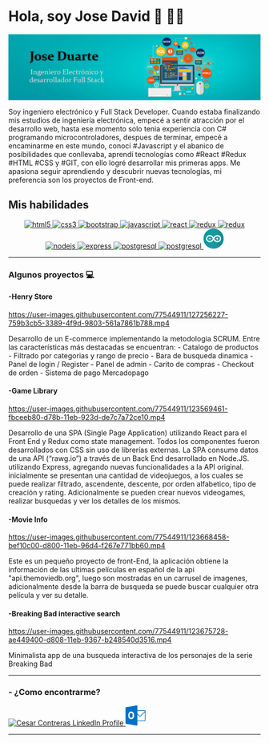 # Hola, soy Jose David 👋 👨‍💻

    
   <img src="https://github.com/jdavidduart/jdavidduart/blob/main/images/banner.PNG" alt="Banner" align="center">     
<p>
Soy ingeniero electrónico y Full Stack Developer. Cuando estaba finalizando mis estudios de ingeniería electrónica, empecé a sentir atracción por el desarrollo web, hasta ese momento solo tenia experiencia con C# programando microcontroladores, despues de terminar, empecé a encaminarme en este mundo, conocí #Javascript y el abanico de posibilidades que conllevaba, aprendí tecnologías como #React #Redux #HTML #CSS y #GIT, con ello logré desarrollar mis primeras apps. Me apasiona seguir aprendiendo y descubrir nuevas tecnologías, mi preferencia son los proyectos de Front-end.

</p>

## Mis habilidades
<p width='40%' height="100%"align="center"> 
   <a href="https://www.w3.org/html/" target="_blank"> <img src="https://icongr.am/devicon/html5-original-wordmark.svg?size=40&color=currentColor" alt="html5"             width="40" height="40"/> </a>   
   <a href="https://www.w3schools.com/css/" target="_blank"> <img src="https://icongr.am/devicon/css3-original-wordmark.svg?size=40&color=currentColor" alt="css3"         width="40" height="40"/> </a>
   <a href="https://getbootstrap.com" target="_blank"> <img src="https://icongr.am/devicon/bootstrap-plain-wordmark.svg?size=40&color=currentColor" alt="bootstrap"             width="40" height="40"/> </a>    
   <a href="https://developer.mozilla.org/en-US/docs/Web/JavaScript" target="_blank">
      <img src="https://icongr.am/devicon/javascript-original.svg?size=40&color=currentColor" alt="javascript" width="40" height="40"/> </a>
   <a href="https://reactjs.org/" target="_blank"> <img src="https://icongr.am/devicon/react-original.svg?size=40&color=currentColor" alt="react"                 width="40" height="40"/> </a>
   <a href="https://vuejs.org/" target="_blank"> <img src="https://icongr.am/devicon/vuejs-original-wordmark.svg?size=40&color=2ec539" alt="redux" width="40" height="40"/> 
    </a>
    <a href="https://es.redux.js.org/" target="_blank"> <img src="https://cdn.icon-icons.com/icons2/2415/PNG/512/redux_original_logo_icon_146365.png" alt="redux" width="40" height="40"/> 
    </a>
   <a href="https://nodejs.org" target="_blank"> <img src="https://icongr.am/devicon/nodejs-original-wordmark.svg?size=40&color=currentColor" alt="nodejs" width="40" height="40"/> </a>
   <a href="https://expressjs.com" target="_blank"> <img src="https://icongr.am/devicon/express-original-wordmark.svg?size=40&color=2ec539" alt="express"  width="40" height="40"/> </a>
   <a href="https://www.postgresql.org" target="_blank"> <img src="https://icongr.am/devicon/postgresql-original-wordmark.svg?size=40&color=2ec539"  alt="postgresql" width="40" height="40"/> </a>
   <a href="https://sequelize.org" target="_blank"> <img src="https://icongr.am/devicon/sequelize-original.svg?size=40&color=2ec539" alt="postgresql" width="40"               height="40"/> </a>
   <img src="https://github.com/jdavidduart/jdavidduart/blob/main/images/arduino.png" alt="Arduino" width="40" height="40">  
 </p>

  
  
  
******
### Algunos proyectos :computer:

#### -Henry Store

https://user-images.githubusercontent.com/77544911/127256227-759b3cb5-3389-4f9d-9803-561a7861b788.mp4

<div align="start">
Desarrollo de un E-commerce implementando la metodologia SCRUM. Entre las características más destacadas se encuentran:
- Catalogo de productos
- Filtrado por categorias y rango de precio
- Bara de busqueda dinamica
- Panel de login / Register
- Panel de admin
- Carito de compras
- Checkout de orden
- Sistema de pago Mercadopago
</div>

#### -Game Library

https://user-images.githubusercontent.com/77544911/123569461-fbceeb80-d78b-11eb-923d-de7c7a72ce10.mp4

<p>
Desarrollo de una SPA (Single Page Application) utilizando React para el Front End y Redux como state management. Todos los componentes fueron desarrollados con CSS sin uso de librerías externas.
La SPA consume datos de una API (“rawg.io”) a través de un Back End desarrollado en Node.JS. utilizando Express, agregando nuevas funcionalidades a la API original. inicialmente se presentan una cantidad de videojuegos, a los cuales se puede realizar filtrado, ascendente, descente, por orden alfabetico, tipo de creación y rating. Adicionalmente se pueden crear nuevos videogames, realizar busquedas y ver los detalles de los mismos.
</p>



#### -Movie Info

https://user-images.githubusercontent.com/77544911/123668458-bef10c00-d800-11eb-96d4-f267e771bb60.mp4

<p>
Este es un pequeño proyecto de front-End, la aplicación obtiene la información de las ultimas películas en español de la api "api.themoviedb.org", luego son mostradas en un carrusel de imagenes, adicionalmente desde la barra de busqueda se puede buscar cualquier otra película y ver su detalle.
</p>
    


#### -Breaking Bad interactive search

https://user-images.githubusercontent.com/77544911/123675728-ae449400-d808-11eb-9367-b248540d3516.mp4

<p>
Minimalista app de una busqueda interactiva de los personajes de la serie Breaking Bad
</p>

******
### - ¿Como encontrarme?
   <p>
      <a href="https://www.linkedin.com/in/jose-david-duarte/">
         <img src="https://www.vectorlogo.zone/logos/linkedin/linkedin-icon.svg" alt="Cesar Contreras LinkedIn Profile" height="40" width="40">
      </a>   
      <a align='right' href="mailto:jdavidduart@gmail.com">
         <img alt="Email" src="https://github.com/jdavidduart/jdavidduart/blob/main/images/Microsoft_Outlook_2013-2019_logo.svg.png?raw=true" height="40" width="40"/>
      </a>  
   </p>
   
   
  ******
